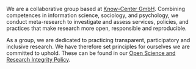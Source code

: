 We are a collaborative group based at [Know-Center GmbH](https://www.know-center.at/). Combining competences in information science, sociology, and psychology, we conduct meta-research to investigate and assess services, policies, and practices that make research more open, responsible and reproducible.

As a group, we are dedicated to practicing transparent, participatory and inclusive research. We have therefore set principles for ourselves we are committed to uphold. These can be found in our [Open Science and Research Integrity Policy](https://orrg.eu/conduct/).
